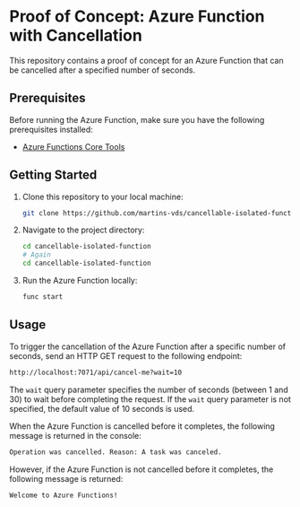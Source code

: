 # Proof of Concept: Azure Function with Cancellation

This repository contains a proof of concept for an Azure Function that can be cancelled after a specified number of seconds.

## Prerequisites

Before running the Azure Function, make sure you have the following prerequisites installed:

- [Azure Functions Core Tools](https://docs.microsoft.com/en-us/azure/azure-functions/functions-run-local?tabs=windows%2Ccsharp%2Cbash)

## Getting Started

1. Clone this repository to your local machine:

    ```bash
    git clone https://github.com/martins-vds/cancellable-isolated-function.git
    ```

2. Navigate to the project directory:

    ```bash
    cd cancellable-isolated-function
    # Again
    cd cancellable-isolated-function
    ```

3. Run the Azure Function locally:

    ```bash
    func start
    ```

## Usage

To trigger the cancellation of the Azure Function after a specific number of seconds, send an HTTP GET request to the following endpoint:

```bash
http://localhost:7071/api/cancel-me?wait=10
```

The `wait` query parameter specifies the number of seconds (between 1 and 30) to wait before completing the request. If the `wait` query parameter is not specified, the default value of 10 seconds is used.

When the Azure Function is cancelled before it completes, the following message is returned in the console:

```bash
Operation was cancelled. Reason: A task was canceled.
```

However, if the Azure Function is not cancelled before it completes, the following message is returned:

```bash
Welcome to Azure Functions!
```
